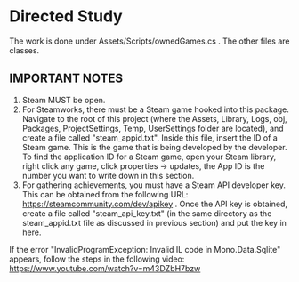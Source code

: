 # Directed Study

The work is done under Assets/Scripts/ownedGames.cs .
The other files are classes.

## IMPORTANT NOTES
1) Steam MUST be open.
2) For Steamworks, there must be a Steam game hooked into this package. Navigate to the root of this project (where the Assets, Library, Logs, obj, Packages, ProjectSettings, Temp, UserSettings folder are located), and create a file called "steam_appid.txt". Inside this file, insert the ID of a Steam game. This is the game that is being developed by the developer. To find the application ID for a Steam game, open your Steam library, right click any game, click properties -> updates, the App ID is the number you want to write down in this section.
3) For gathering achievements, you must have a Steam API developer key. This can be obtained from the following URL: https://steamcommunity.com/dev/apikey . Once the API key is obtained, create a file called "steam_api_key.txt" (in the same directory as the steam_appid.txt file as discussed in previous section) and put the key in here.

If the error "InvalidProgramException: Invalid IL code in Mono.Data.Sqlite" appears, follow the steps in the following video: https://www.youtube.com/watch?v=m43DZbH7bzw
 